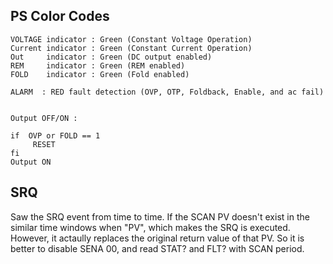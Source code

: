 ## PS Color Codes

```
VOLTAGE indicator : Green (Constant Voltage Operation)
Current indicator : Green (Constant Current Operation)
Out     indicator : Green (DC output enabled)
REM     indicator : Green (REM enabled) 
FOLD    indicator : Green (Fold enabled)

ALARM  : RED fault detection (OVP, OTP, Foldback, Enable, and ac fail) 
         

Output OFF/ON : 

if  OVP or FOLD == 1
     RESET
fi
Output ON
```

## SRQ 
Saw the SRQ event from time to time. If the SCAN PV doesn't exist in the similar time windows when "PV", which makes the SRQ is executed. However, it actaully replaces the original return value of that PV. So it is better to disable SENA 00, and read STAT? and FLT? with SCAN period.


	
